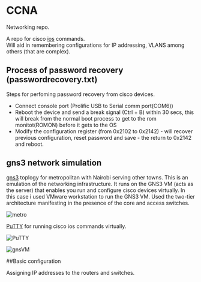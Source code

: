 # CCNA
Networking repo.

A repo for cisco [ios](https://www.techtarget.com/searchnetworking/definition/Cisco-IOS-Cisco-Internetwork-Operating-System) commands.<br>
Will aid in remembering configurations for IP addressing, VLANS among others (that are complex).

## Process of password recovery (passwordrecovery.txt)

Steps for perfoming password recovery from cisco devices.<br>
- Connect console port (Prolific USB to Serial comm port(COM6))<br>
- Reboot the device and send a break signal (Ctrl + B) within 30 secs, this will break from the normal boot process to get to the rom monitot(ROMON) before it gets to the OS<br>
- Modify the configuration register (from 0x2102 to 0x2142) - will recover previous configuration, reset password and save - the return to 0x2142 and reboot.

## gns3 network simulation

[gns3](https://en.wikipedia.org/wiki/Graphical_Network_Simulator-3) toplogy for metropolitan with Nairobi serving other towns. This is an emulation of the networking infrastructure. It runs on the GNS3 VM (acts as the server) that enables you run and configure cisco devices virtually. In this case i used VMware workstation to run the GNS3 VM. Used the two-tier architecture manifesting in the presence of the core and access switches.<br>

![metro](https://user-images.githubusercontent.com/61822296/233679365-049dea64-2275-4831-938c-61666ac5d776.png)<br>

[PuTTY](https://en.wikipedia.org/wiki/PuTTY) for running cisco ios commands virtually.<br>

![PuTTY](https://user-images.githubusercontent.com/61822296/233679386-593fed53-65da-448b-901f-6f292297a3f8.png)

![gnsVM](https://user-images.githubusercontent.com/61822296/233967056-d4b970cd-6b3d-4662-8b69-4f5377bd1507.png)

##Basic configuration

Assigning IP addresses to the routers and switches.
